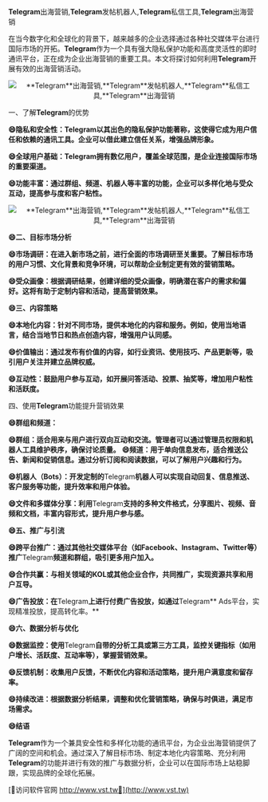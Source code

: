 **Telegram**出海营销,**Telegram**发帖机器人,**Telegram**私信工具,**Telegram**出海营销

在当今数字化和全球化的背景下，越来越多的企业选择通过各种社交媒体平台进行国际市场的开拓。**Telegram**作为一个具有强大隐私保护功能和高度灵活性的即时通讯平台，正在成为企业出海营销的重要工具。本文将探讨如何利用**Telegram**开展有效的出海营销活动。

 <center><img src="https://vst.tw/MP4/tuiguang/png/6.png" alt="**Telegram**出海营销,**Telegram**发帖机器人,**Telegram**私信工具,**Telegram**出海营销"></center>

一、了解**Telegram**的优势

**😄隐私和安全性：**Telegram**以其出色的隐私保护功能著称，这使得它成为用户信任和依赖的通讯工具。企业可以借此建立信任关系，增强品牌形象。**

**😄全球用户基础：**Telegram**拥有数亿用户，覆盖全球范围，是企业连接国际市场的重要渠道。**

**😄功能丰富：通过群组、频道、机器人等丰富的功能，企业可以多样化地与受众互动，提高参与度和客户粘性。**

 <center><img src="https://vst.tw/MP4/tuiguang/png/7.png" alt="**Telegram**出海营销,**Telegram**发帖机器人,**Telegram**私信工具,**Telegram**出海营销"></center>

**😄二、目标市场分析**

**😄市场调研：在进入新市场之前，进行全面的市场调研至关重要。了解目标市场的用户习惯、文化背景和竞争环境，可以帮助企业制定更有效的营销策略。**

**😄受众画像：根据调研结果，创建详细的受众画像，明确潜在客户的需求和偏好。这将有助于定制内容和活动，提高营销效果。**

**😄三、内容策略**

**😄本地化内容：针对不同市场，提供本地化的内容和服务。例如，使用当地语言，结合当地节日和热点创造内容，增强用户认同感。**

**😄价值输出：通过发布有价值的内容，如行业资讯、使用技巧、产品更新等，吸引用户关注并建立品牌权威。**

**😄互动性：鼓励用户参与互动，如开展问答活动、投票、抽奖等，增加用户粘性和活跃度。**

四、使用**Telegram**功能提升营销效果

**😄群组和频道：**

**😄群组：适合用来与用户进行双向互动和交流。管理者可以通过管理员权限和机器人工具维护秩序，确保讨论质量。**
**😄频道：用于单向信息发布，适合推送公告、新闻和促销信息。通过分析订阅和阅读数据，可以了解用户兴趣和行为。**

**😄机器人（Bots）：开发定制的**Telegram**机器人可以实现自动回复、信息推送、客户服务等功能，提升效率和用户体验。**

**😄文件和多媒体分享：利用**Telegram**支持的多种文件格式，分享图片、视频、音频和文档，丰富内容形式，提升用户参与感。**

**😄五、推广与引流**

**😄跨平台推广：通过其他社交媒体平台（如Facebook、Instagram、Twitter等）推广**Telegram**频道和群组，吸引更多用户加入。**

**😄合作共赢：与相关领域的KOL或其他企业合作，共同推广，实现资源共享和用户互导。**

**😄广告投放：在**Telegram**上进行付费广告投放，如通过**Telegram** Ads平台，实现精准投放，提高转化率。**

**😄六、数据分析与优化**

**😄数据监控：使用**Telegram**自带的分析工具或第三方工具，监控关键指标（如用户增长、活跃度、互动率等），掌握营销效果。**

**😄反馈机制：收集用户反馈，不断优化内容和活动策略，提升用户满意度和留存率。**

**😄持续改进：根据数据分析结果，调整和优化营销策略，确保与时俱进，满足市场需求。**

**😄结语**

**Telegram**作为一个兼具安全性和多样化功能的通讯平台，为企业出海营销提供了广阔的空间和机会。通过深入了解目标市场、制定本地化内容策略、充分利用**Telegram**的功能并进行有效的推广与数据分析，企业可以在国际市场上站稳脚跟，实现品牌的全球化拓展。


[👻访问软件官网 http://www.vst.tw👻](http://www.vst.tw)
